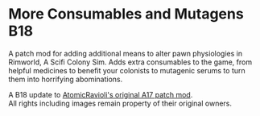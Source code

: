 # More Consumables and Mutagens B18
A patch mod for adding additional means to alter pawn physiologies in Rimworld, A Scifi Colony Sim.
Adds extra consumables to the game, from helpful medicines to benefit your colonists to mutagenic serums to turn them into horrifying abominations.

A B18 update to [AtomicRavioli's original A17 patch mod](https://steamcommunity.com/sharedfiles/filedetails/?id=939909531).   
All rights including images remain property of their original owners.